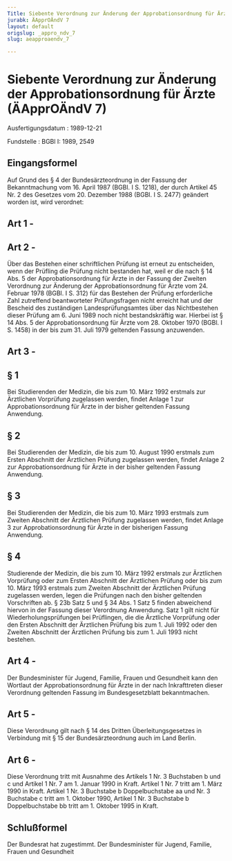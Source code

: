 ```yaml
---
Title: Siebente Verordnung zur Änderung der Approbationsordnung für Ärzte
jurabk: ÄApprOÄndV 7
layout: default
origslug: _appro_ndv_7
slug: aeapproaendv_7

---
```


# Siebente Verordnung zur Änderung der Approbationsordnung für Ärzte (ÄApprOÄndV 7)

Ausfertigungsdatum
:   1989-12-21

Fundstelle
:   BGBl I: 1989, 2549



## Eingangsformel

Auf Grund des § 4 der Bundesärzteordnung in der Fassung der
Bekanntmachung vom 16. April 1987 (BGBl. I S. 1218), der durch Artikel
45 Nr. 2 des Gesetzes vom 20. Dezember 1988 (BGBl. I S. 2477) geändert
worden ist, wird verordnet:


## Art 1 - 



## Art 2 - 

Über das Bestehen einer schriftlichen Prüfung ist erneut zu
entscheiden, wenn der Prüfling die Prüfung nicht bestanden hat, weil
er die nach § 14 Abs. 5 der Approbationsordnung für Ärzte in der
Fassung der Zweiten Verordnung zur Änderung der Approbationsordnung
für Ärzte vom 24. Februar 1978 (BGBl. I S. 312) für das Bestehen der
Prüfung erforderliche Zahl zutreffend beantworteter Prüfungsfragen
nicht erreicht hat und der Bescheid des zuständigen
Landesprüfungsamtes über das Nichtbestehen dieser Prüfung am 6. Juni
1989 noch nicht bestandskräftig war. Hierbei ist § 14 Abs. 5 der
Approbationsordnung für Ärzte vom 28. Oktober 1970 (BGBl. I S. 1458)
in der bis zum 31. Juli 1979 geltenden Fassung anzuwenden.


## Art 3 - 



## § 1

Bei Studierenden der Medizin, die bis zum 10. März 1992 erstmals zur
Ärztlichen Vorprüfung zugelassen werden, findet Anlage 1 zur
Approbationsordnung für Ärzte in der bisher geltenden Fassung
Anwendung.


## § 2

Bei Studierenden der Medizin, die bis zum 10. August 1990 erstmals zum
Ersten Abschnitt der Ärztlichen Prüfung zugelassen werden, findet
Anlage 2 zur Approbationsordnung für Ärzte in der bisher geltenden
Fassung Anwendung.


## § 3

Bei Studierenden der Medizin, die bis zum 10. März 1993 erstmals zum
Zweiten Abschnitt der Ärztlichen Prüfung zugelassen werden, findet
Anlage 3 zur Approbationsordnung für Ärzte in der bisherigen Fassung
Anwendung.


## § 4

Studierende der Medizin, die bis zum 10. März 1992 erstmals zur
Ärztlichen Vorprüfung oder zum Ersten Abschnitt der Ärztlichen Prüfung
oder bis zum 10. März 1993 erstmals zum Zweiten Abschnitt der
Ärztlichen Prüfung zugelassen werden, legen die Prüfungen nach den
bisher geltenden Vorschriften ab. § 23b Satz 5 und § 34 Abs. 1 Satz 5
finden abweichend hiervon in der Fassung dieser Verordnung Anwendung.
Satz 1 gilt nicht für Wiederholungsprüfungen bei Prüflingen, die die
Ärztliche Vorprüfung oder den Ersten Abschnitt der Ärztlichen Prüfung
bis zum 1. Juli 1992 oder den Zweiten Abschnitt der Ärztlichen Prüfung
bis zum 1. Juli 1993 nicht bestehen.


## Art 4 - 

Der Bundesminister für Jugend, Familie, Frauen und Gesundheit kann den
Wortlaut der Approbationsordnung für Ärzte in der nach Inkrafttreten
dieser Verordnung geltenden Fassung im Bundesgesetzblatt
bekanntmachen.


## Art 5 - 

Diese Verordnung gilt nach § 14 des Dritten Überleitungsgesetzes in
Verbindung mit § 15 der Bundesärzteordnung auch im Land Berlin.


## Art 6 - 

Diese Verordnung tritt mit Ausnahme des Artikels 1 Nr. 3 Buchstaben b
und c und Artikel 1 Nr. 7 am 1. Januar 1990 in Kraft. Artikel 1 Nr. 7
tritt am 1. März 1990 in Kraft. Artikel 1 Nr. 3 Buchstabe b
Doppelbuchstabe aa und Nr. 3 Buchstabe c tritt am 1. Oktober 1990,
Artikel 1 Nr. 3 Buchstabe b Doppelbuchstabe bb tritt am 1. Oktober
1995 in Kraft.


## Schlußformel

Der Bundesrat hat zugestimmt.
Der Bundesminister für Jugend, Familie, Frauen und Gesundheit

